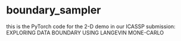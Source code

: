 # boundary_sampler
this is the PyTorch code for the 2-D demo in our ICASSP submission: EXPLORING DATA BOUNDARY USING LANGEVIN MONE-CARLO
